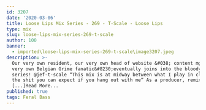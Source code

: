 ```yaml
---
id: 3207
date: '2020-03-06'
title: Loose Lips Mix Series - 269 - T-Scale - Loose Lips
type: mix
slug: loose-lips-mix-series-269-t-scale
author: 100
banner:
  - imported\loose-lips-mix-series-269-t-scale\image3207.jpeg
description: >-
  Our very own resident, our very own head of website &#038; content mgmt, our
  very own Belgian Grime fanatic&#8230;eventually joins into the bloody mix
  series! @jef-t-scale “This mix is at midway between what I play in clubs and
  the shit you can expect if you hang out with me” As a producer, remixer and DJ
  [...]Read More...
published: true
tags: Feral Bass
---
```


